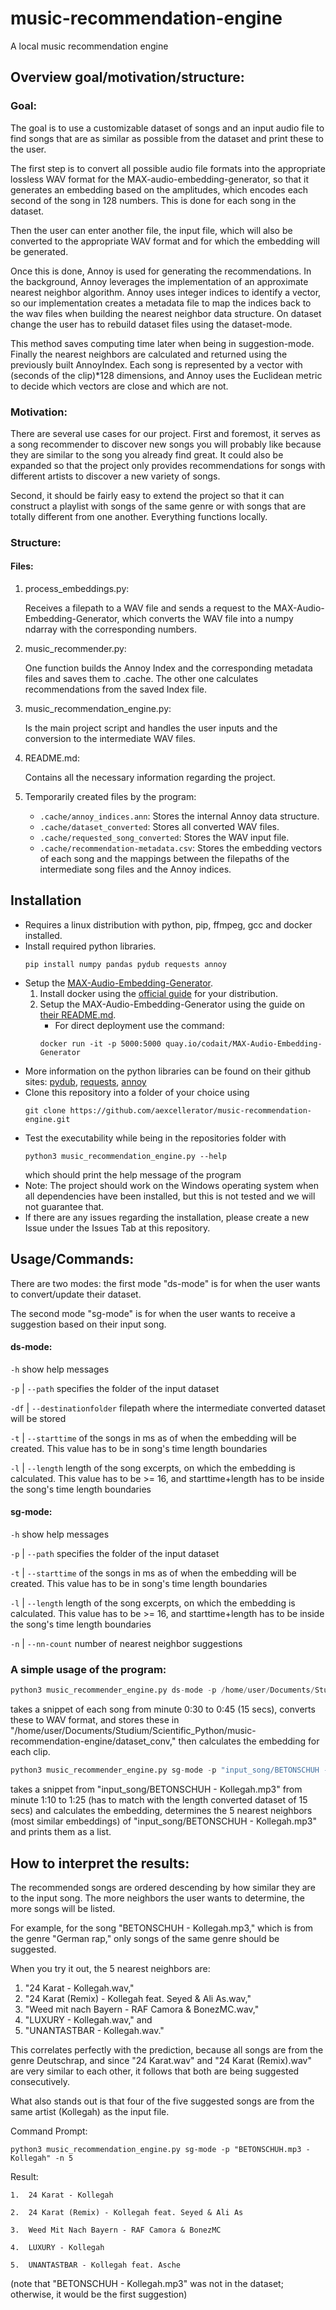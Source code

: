 # music-recommendation-engine
A local music recommendation engine

## Overview goal/motivation/structure:
### Goal:
The goal is to use a customizable dataset of songs and an input audio file to find songs that are as similar as possible from the dataset and print these to the user.

The first step is to convert all possible audio file formats into the appropriate lossless WAV format for the MAX-audio-embedding-generator, so that it generates an embedding based on the amplitudes, which encodes each second of the song in 128 numbers. This is done for each song in the dataset. 

Then the user can enter another file, the input file, which will also be converted to the appropriate WAV format and for which the embedding will be generated. 

Once this is done, Annoy is used for generating the recommendations. In the background, Annoy leverages the implementation of an approximate nearest neighbor algorithm. Annoy uses integer indices to identify a vector, so our implementation creates a metadata file to map the indices back to the wav files when building the nearest neighbor data structure. On dataset change the user has to rebuild dataset files using the dataset-mode. 

This method saves computing time later when being in suggestion-mode. Finally the nearest neighbors are calculated and returned using the previously built AnnoyIndex. Each song is represented by a vector with (seconds of the clip)*128 dimensions, and Annoy uses the Euclidean metric to decide which vectors are close and which are not.

### Motivation: 
There are several use cases for our project. 
First and foremost, it serves as a song recommender to discover new songs you will probably like because they are similar to the song you already find great. It could also be expanded so that the project only provides recommendations for songs with different artists to discover a new variety of songs. 

Second, it should be fairly easy to extend the project so that it can construct a playlist with songs of the same genre or with songs that are totally different from one another. Everything functions locally.

### Structure:
#### Files:
1. process_embeddings.py:

    Receives a filepath to a WAV file and sends a request to the MAX-Audio-Embedding-Generator, which converts the WAV file into a numpy ndarray with the corresponding numbers.
    
2. music_recommender.py:

    One function builds the Annoy Index and the corresponding metadata files and saves them to .cache. The other one calculates recommendations from the saved Index file.
    
3. music_recommendation_engine.py:

    Is the main project script and handles the user inputs and the conversion to the intermediate WAV files.
    
4. README.md: 

    Contains all the necessary information regarding the project.
    
5. Temporarily created files by the program:

    - `.cache/annoy_indices.ann`:
        Stores the internal Annoy data structure.
    - `.cache/dataset_converted`:
        Stores all converted WAV files.
    - `.cache/requested_song_converted`:
        Stores the WAV input file.
    - `.cache/recommendation-metadata.csv`:
        Stores the embedding vectors of each song and the mappings between the filepaths of the intermediate song files and the Annoy indices.


## Installation
- Requires a linux distribution with python, pip, ffmpeg, gcc and docker installed.
- Install required python libraries.
    ```
    pip install numpy pandas pydub requests annoy
    ```
- Setup the [MAX-Audio-Embedding-Generator](https://github.com/IBM/MAX-Audio-Embedding-Generator).
    1. Install docker using the [official guide](https://docs.docker.com/engine/install/) for your distribution.
    2. Setup the MAX-Audio-Embedding-Generator using the guide on [their README.md](https://github.com/IBM/MAX-Audio-Embedding-Generator).
        - For direct deployment use the command:
        ```
        docker run -it -p 5000:5000 quay.io/codait/MAX-Audio-Embedding-Generator
        ```
- More information on the python libraries can be found on their github sites: [pydub](https://github.com/jiaaro/pydub), [requests](https://github.com/psf/requests), [annoy](https://github.com/spotify/annoy)
- Clone this repository into a folder of your choice using
    ```
    git clone https://github.com/aexcellerator/music-recommendation-engine.git
    ```
- Test the executability while being in the repositories folder with
    ```
    python3 music_recommendation_engine.py --help
    ```
    which should print the help message of the program
- Note: The project should work on the Windows operating system when all dependencies have been installed, but this is not tested and we will not guarantee that.
- If there are any issues regarding the installation, please create a new Issue under the Issues Tab at this repository.


## Usage/Commands:
There are two modes: the first mode "ds-mode" is for when the user wants to convert/update their dataset.

The second mode "sg-mode" is for when the user wants to receive a suggestion based on their input song.

#### ds-mode:

` -h ` show help messages

` -p `  | ` --path ` specifies the folder of the input dataset

` -df ` | ` --destinationfolder ` filepath where the intermediate converted dataset will be stored

` -t ` | ` --starttime ` of the songs in ms as of when the embedding will be created. This value has to be in song's time length boundaries

` -l ` | ` --length ` length of the song excerpts, on which the embedding is calculated. This value has to be >= 16, and starttime+length has to be inside the song's time length boundaries


#### sg-mode:

` -h ` show help messages

` -p ` | ` --path ` specifies the folder of the input dataset

` -t ` | ` --starttime ` of the songs in ms as of when the embedding will be created. This value has to be in song's time length boundaries

` -l ` | ` --length ` length of the song excerpts, on which the embedding is calculated. This value has to be >= 16, and starttime+length has to be inside the song's time length boundaries

` -n ` | ` --nn-count ` number of nearest neighbor suggestions


### A simple usage of the program:
```python
python3 music_recommender_engine.py ds-mode -p /home/user/Documents/Studium/Scientific_Python/music-recommendation-engine/dataset_raw -l 15000 -t 30000 -df "dataset_conv"
```
takes a snippet of each song from minute 0:30 to 0:45 (15 secs), converts these to WAV format, and stores these in "/home/user/Documents/Studium/Scientific_Python/music-recommendation-engine/dataset_conv,"
then calculates the embedding for each clip.

```python
python3 music_recommender_engine.py sg-mode -p "input_song/BETONSCHUH - Kollegah.mp3" -l 15000 -t 70000 -n 5
```
takes a snippet from "input_song/BETONSCHUH - Kollegah.mp3" from minute 1:10 to 1:25 (has to match with the length converted dataset of 15 secs) and calculates the embedding,
determines the 5 nearest neighbors (most similar embeddings) of "input_song/BETONSCHUH - Kollegah.mp3" and prints them as a list.


## How to interpret the results: 
The recommended songs are ordered descending by how similar they are to the input song. The more neighbors the user wants to determine, the more songs will be listed.

For example, for the song "BETONSCHUH - Kollegah.mp3," which is from the genre "German rap," only songs of the same genre should be suggested.

When you try it out, the 5 nearest neighbors are: 
1. "24 Karat - Kollegah.wav," 
2. "24 Karat (Remix) - Kollegah feat. Seyed & Ali As.wav," 
3. "Weed mit nach Bayern - RAF Camora & BonezMC.wav," 
4. "LUXURY - Kollegah.wav," and 
5. "UNANTASTBAR - Kollegah.wav."

This correlates perfectly with the prediction, because all songs are from the genre Deutschrap, and since "24 Karat.wav" and "24 Karat (Remix).wav" are very similar to each other, it follows that both are being suggested consecutively. 

What also stands out is that four of the five suggested songs are from the same artist (Kollegah) as the input file.


Command Prompt: 
``` 
python3 music_recommendation_engine.py sg-mode -p "BETONSCHUH.mp3 - Kollegah" -n 5
```
Result:

	1.  24 Karat - Kollegah
	
	2.  24 Karat (Remix) - Kollegah feat. Seyed & Ali As
	
	3.  Weed Mit Nach Bayern - RAF Camora & BonezMC
	
	4.  LUXURY - Kollegah
	
	5.  UNANTASTBAR - Kollegah feat. Asche
	
(note that "BETONSCHUH - Kollegah.mp3" was not in the dataset; otherwise, it would be the first suggestion)


